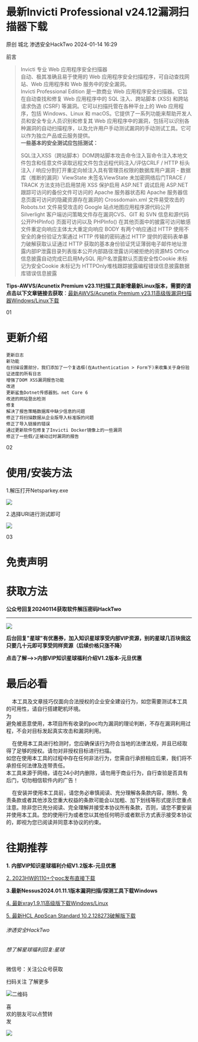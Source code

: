 #  最新Invicti Professional v24.12漏洞扫描器下载   
原创 城北  渗透安全HackTwo   2024-01-14 16:29  
  
前言  
  
> Invicti 专业 Web 应用程序安全扫描器  
> 自动、极其准确且易于使用的 Web 应用程序安全扫描程序，可自动查找网站、Web 应用程序和 Web 服务中的安全漏洞。  
> Invicti Professional Edition 是一款商业 Web 应用程序安全扫描器。它旨在自动查找和修复 Web 应用程序中的 SQL 注入、跨站脚本 (XSS) 和跨站请求伪造 (CSRF) 等漏洞。它可以扫描托管在各种平台上的 Web 应用程序，包括 Windows、Linux 和 macOS。它提供了一系列功能来帮助开发人员和安全专业人员识别和修复其 Web 应用程序中的漏洞，包括可以识别各种漏洞的自动扫描程序，以及允许用户手动测试漏洞的手动测试工具。它可以作为独立产品或云服务提供。  
> **一些基本的安全测试应包括测试：**  
>   
> SQL注入XSS（跨站脚本）DOM跨站脚本攻击命令注入盲命令注入本地文件包含和任意文件读取远程文件包含远程代码注入/评估CRLF / HTTP 标头注入 / 响应分割打开重定向帧注入具有管理员权限的数据库用户漏洞 - 数据库（推断的漏洞）ViewState 未签名ViewState 未加密网络后门TRACE / TRACK 方法支持已启用禁用 XSS 保护启用 ASP.NET 调试启用 ASP.NET 跟踪可访问的备份文件可访问的 Apache 服务器状态和 Apache 服务器信息页面可访问的隐藏资源存在漏洞的 Crossdomain.xml 文件易受攻击的 Robots.txt 文件易受攻击的 Google 站点地图应用程序源代码公开Silverlight 客户端访问策略文件存在漏洞CVS、GIT 和 SVN 信息和源代码公开PHPInfo() 页面可访问以及 PHPInfo() 在其他页面中的披露可访问敏感文件重定向响应主体太大重定向响应 BODY 有两个响应通过 HTTP 使用不安全的身份验证方案通过 HTTP 传输的密码通过 HTTP 提供的密码表单暴力破解获取认证通过 HTTP 获取的基本身份验证凭证薄弱电子邮件地址泄露内部IP泄露目录列表版本公开内部路径泄露访问被拒绝的资源MS Office信息披露自动完成已启用MySQL 用户名泄露默认页面安全性Cookie 未标记为安全Cookie 未标记为 HTTPOnly堆栈跟踪披露编程错误信息披露数据库错误信息披露  
>   
  
  
**Tips-AWVS/Acunetix Premium v23.11扫描工具新增最新Linux版本，需要的请点击以下文章链接去获取**：[最新AWVS/Acunetix Premium v23.11高级版漏洞扫描器Windows/Linux下载](http://mp.weixin.qq.com/s?__biz=Mzg3ODE2MjkxMQ==&mid=2247484417&idx=1&sn=9ee5b7d2bc4e7efb89712d7082cb2e84&chksm=cf16a2b1f8612ba7ece566ed49839962b4dc3b7f9948dbc0f0df38b0fc6406508884fbcd1ec2&scene=21#wechat_redirect)  
  
  
  
01  
  
# 更新介绍  
  
  
```
更新日志
新功能
在扫描设置部分，我们添加了一个复选框(在Authentication > Form下)来收集关于身份验证进度的所有日志
增强了DOM XSS漏洞报告功能
改进
更新鲨鱼Dotnet传感器到。net Core 6
改进的网站登出检测
修复
解决了报告策略数据库中缺少信息的问题
修正了将扫描数据从企业版导入标准版的问题
修正了导入链接的错误
通过更新软件包修复了Invicti Docker镜像上的一些漏洞
修正了一些假/正被动过时漏洞的报告
```  
  
  
  
02  
  
# 使用/安装方法  
  
  
1.解压打开Netsparkey.exe  
  
![](https://mmbiz.qpic.cn/sz_mmbiz_png/RjOvISzUFq4SC6V1mtSrzj7q5M24icn02NVTrZkuz9qmeuia32ttrlWrBcJqekLkhibCyxMibLCsJoC5zap4to6nicw/640?wx_fmt=png "")  
  
2.选择URl进行测试即可  
  
![](https://mmbiz.qpic.cn/sz_mmbiz_png/RjOvISzUFq4SC6V1mtSrzj7q5M24icn02AEWq0CDO7VYXtdiaaIw76vgdYCfVKYOy6nl1YTc0jlUIvrTTqrNpmiaw/640?wx_fmt=png "")  
  
  
  
  
03  
  
# 免责声明  
  
  
# 获取方法  
  
  
**公众号回复20240114获取软件解压密码HackTwo**  
  
****  
![](https://mmbiz.qpic.cn/sz_mmbiz_png/RjOvISzUFq4SC6V1mtSrzj7q5M24icn02zt0pHsqhK72eTmbuX81s7XFwmka330icENu8GGh2QDOkYgYibsia6RgXQ/640?wx_fmt=png "")  
  
**后台回复"星球"有优惠券，加入知识星球享受内部VIP资源，别的星球几百块我这只要几十元即可享受同样资源（后续价格只涨不降）**  
  
**点击了解-->>内部VIP知识星球福利介绍V1.2版本-元旦优惠**  
  
# 最后必看  
  
  
    本工具及文章技巧仅面向合法授权的企业安全建设行为，如您需要测试本工具的可用性，请自行搭建靶机环境。  
为  
避免被恶意使用，本项目所有收录的poc均为漏洞的理论判断，不存在漏洞利用过程，不会对目标发起真实攻击和漏洞利用。  
  
  
    在使用本工具进行检测时，您应确保该行为符合当地的法律法规，并且已经取得了足够的授权。请勿对非授权目标进行扫描。  
如您在使用本工具的过程中存在任何非法行为，您需自行承担相应后果，我们将不承担任何法律及连带责任。  
本工具来源于网络，请在24小时内删除，请勿用于商业行为，自行查验是否具有后门，切勿相信软件内的广告！  
  
  
    在安装并使用本工具前，请您务必审慎阅读、充分理解各条款内容，限制、免责条款或者其他涉及您重大权益的条款可能会以加粗、加下划线等形式提示您重点注意。除非您已充分阅读、完全理解并接受本协议所有条款，否则，请您不要安装并使用本工具。您的使用行为或者您以其他任何明示或者默示方式表示接受本协议的，即视为您已阅读并同意本协议的约束。  
  
  
  
  
# 往期推荐  
  
  
**1. 内部VIP知识星球福利介绍V1.2版本-元旦优惠**  
  
[2. 2023HW的110+个poc发布直接下载](http://mp.weixin.qq.com/s?__biz=Mzg3ODE2MjkxMQ==&mid=2247483899&idx=1&sn=8f428144e749c1f115d39bae69072604&chksm=cf16a74bf8612e5dbc086b8af8a08b195481f367a8904f89ac44e66f06703afe54f1c6c641d6&scene=21#wechat_redirect)  
  
  
**3.最新Nessus2024.01.11.1版本漏洞扫描/探测工具下载Windows**  
  
[4. 最新xray1.9.11高级版下载Windows/Linux](http://mp.weixin.qq.com/s?__biz=Mzg3ODE2MjkxMQ==&mid=2247483882&idx=1&sn=e1bf597eb73ee7881ae132cc99ac0c8e&chksm=cf16a75af8612e4c73eda9f52218ccfc6de72725eb37aff59e181435de095b71e653b446c521&scene=21#wechat_redirect)  
  
  
[5. 最新HCL AppScan Standard 10.2.128273破解版下载](http://mp.weixin.qq.com/s?__biz=Mzg3ODE2MjkxMQ==&mid=2247483850&idx=1&sn=8fad4ed1e05443dce28f6ee6d89ab920&chksm=cf16a77af8612e6c688c55f7a899fe123b0f71735eb15988321d0bd4d14363690c96537bc1fb&scene=21#wechat_redirect)  
  
  
  
###### 渗透安全HackTwo  
###### 想了解星球福利回复:星球  
  
  
微信号：关注公众号获取  
  
扫码关注 了解更多    
  
  
![](https://mmbiz.qpic.cn/sz_mmbiz_png/RjOvISzUFq6qFFAxdkV2tgPPqL76yNTw38UJ9vr5QJQE48ff1I4Gichw7adAcHQx8ePBPmwvouAhs4ArJFVdKkw/640?wx_fmt=png "二维码")  
  
  
  
喜  
欢的朋友可以点赞转  
发  
  
![](https://mmbiz.qpic.cn/mmbiz_svg/tqRiaNianNl1mGavBwp9Mf5RO17Jib6HN2NRSYwVT0jk8EzYYGOCRUxicpRHooD7KBlfkawia1zgicxnwMXlqxhFowCpwANhQJxA6A/640 "")  
  
  
